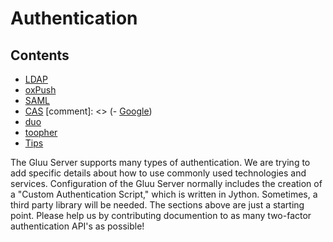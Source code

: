 # Authentication

## Contents

- [LDAP](./ldap.md)
- [oxPush](./oxPush.md)
- [SAML](./saml.md)
- [CAS](./cas.md)
[comment]: <> (- [Google](./google.md))
- [duo](./duo.md)
- [toopher](./toopher.md)
- [Tips](./tips.md)

<!---
- [Custom](./custom.md)
-->

The Gluu Server supports many types of authentication. We are trying to add specific details about how to use commonly used technologies and services. Configuration of the Gluu Server normally includes the creation of a "Custom Authentication Script," which is written in Jython. Sometimes, a third party library will be needed. The sections above are just a starting point. Please help us by contributing documention to as many two-factor authentication API's as possible!

